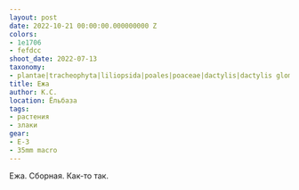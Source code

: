 ```yaml
---
layout: post
date: 2022-10-21 00:00:00.000000000 Z
colors:
- 1e1706
- fefdcc
shoot_date: 2022-07-13
taxonomy:
- plantae|tracheophyta|liliopsida|poales|poaceae|dactylis|dactylis glomerata
title: Ежа
author: К.С.
location: Ёльбаза
tags:
- растения
- злаки
gear:
- E-3
- 35mm macro
---
```

Ежа. Сборная. Как-то так.

